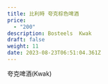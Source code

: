 ```yaml
---
title: 比利時 夸克棕色啤酒
price:
  - "200"
description: Bosteels  Kwak
draft: false
weight: 11
date: 2023-08-23T06:51:04.361Z
---
```

夸克啤酒(Kwak)
